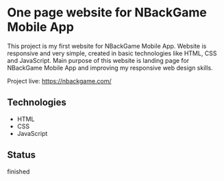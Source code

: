 # One page website for NBackGame Mobile App

This project is my first website for NBackGame Mobile App. Website is responsive and very simple, created in basic technologies like HTML, CSS and JavaScript. 
Main purpose of this website is landing page for NBackGame Mobile App and improving my responsive web design skills. 

Project live: https://nbackgame.com/

## Technologies
* HTML 
* CSS
* JavaScript

## Status
finished

